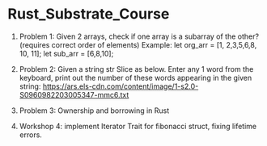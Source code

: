 # Rust_Substrate_Course
1. Problem 1:
Given 2 arrays, check if one array is a subarray of the other? (requires correct order of elements)
Example: let org_arr = [1, 2,3,5,6,8, 10, 11];
         let sub_arr = [6,8,10];

2. Problem 2:
Given a string str Slice as below. Enter any 1 word from the keyboard, print out the number of these words appearing in the given string:
https://ars.els-cdn.com/content/image/1-s2.0-S0960982203005347-mmc6.txt

3. Problem 3: Ownership and borrowing in Rust
4. Workshop 4: implement Iterator Trait for fibonacci struct, fixing lifetime errors.
